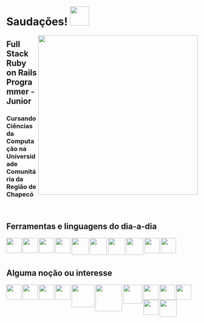 # Saudações! <img src="https://user-images.githubusercontent.com/95707145/182452643-7af325a3-d949-4888-902d-667835518b67.gif" style="width:50px" >
<p> 
  <img align="right" src="https://user-images.githubusercontent.com/95707145/185107987-b4a0c019-5a9f-4e43-a5fa-67a24e51f4a8.gif" style="width:420px">
</p>

<h2> Full Stack Ruby on Rails Programmer - Junior </h2>
<h3> Cursando Ciências da Computação na Universidade Comunitária da Região de Chapecó </h3>

<br>

<h2>
  Ferramentas e linguagens do dia-a-dia
</h2>

<a href="https://ubuntu.com/" target="_blank"><img align="left" src="https://user-images.githubusercontent.com/95707145/182487099-7df38fb4-3c31-4a69-bff0-bf0b601dad6a.gif" style="width:40px"></a>
<img align="left" src="https://user-images.githubusercontent.com/95707145/182606209-ff5465ae-c0cc-4af5-a89a-0412736a15c4.gif" style="width:40px">
<img align="left" src="https://user-images.githubusercontent.com/95707145/182466397-e665c8e9-a8d2-49b1-8b91-6149a889a507.gif" style="width:40px">
<img align="left" src="https://user-images.githubusercontent.com/95707145/182466816-fe6a77dc-40f3-47be-a79e-4e7494400ebb.gif" style="width:40px">
<img align="left" src="https://user-images.githubusercontent.com/95707145/182465139-dc4ff16f-7032-414a-ab7b-b04b9668eda9.gif" style="width:45px">
<img align="left" src="https://user-images.githubusercontent.com/95707145/182467296-a5a5318d-9c21-4485-b3d8-dfa2b3b97250.gif" style="width:45px">
<img align="left" src="https://user-images.githubusercontent.com/95707145/182485116-36cf4ce3-0727-4930-93bc-7f9b2dac808f.png" style="width:45px">
<img align="left" src="https://user-images.githubusercontent.com/95707145/182485428-5a21449e-2b62-46be-a72a-21bf86f1a32b.png" style="width:45px">
<img align="left" src="https://user-images.githubusercontent.com/95707145/182672099-c484c4c9-b500-4aea-aec9-52f40eb0d87a.png" style="width:40px">
<img align="left" src="https://user-images.githubusercontent.com/95707145/182601678-745128a1-7211-43a0-9673-899c51ee6425.png" style="width:40px">

<br>
<br>
<br>

<h2>
  Alguma noção ou interesse
</h2>

<img align="left" src="https://user-images.githubusercontent.com/95707145/182606055-31397eef-4892-4985-9937-f16b8470ada1.gif" style="width:40px">
<img align="left" src="https://user-images.githubusercontent.com/95707145/182599646-aec237ea-2b5e-4be3-9a43-d890bec1c62c.gif" style="width:40px">
<img align="left" src="https://user-images.githubusercontent.com/95707145/182600814-48b65430-50a7-42b9-bf00-8cdbf21c2073.jpg" style="width:40px">
<img align="left" src="https://user-images.githubusercontent.com/95707145/182602023-7485f8a4-3a11-4f72-b6ce-e209e0785d9e.png" style="width:40px">
<img align="left" src="https://user-images.githubusercontent.com/95707145/182602403-08bd74f3-891a-40c1-8e8a-f74604a54935.png" style="width:60px">
<img align="left" src="https://user-images.githubusercontent.com/95707145/182660693-0b14a9e7-1418-42ac-92b1-ab368b51934a.png" style="width:70px">
<img align="left" src="https://user-images.githubusercontent.com/95707145/182604938-a77d6b79-4319-4231-aa7f-d584814b1ee7.png" style="width:50px">
<img align="left" src="https://user-images.githubusercontent.com/95707145/182658294-6aa031ec-adc2-44f7-b5c2-5d0ab2bc0d5e.gif" style="width:40px">
<img align="left" src="https://user-images.githubusercontent.com/95707145/182658642-e9297a86-ac3b-476c-8f17-00a79013a8e9.gif" style="width:40px">
<img align="left" src="https://user-images.githubusercontent.com/95707145/182659559-bcbf421b-11e7-4a82-a99a-fd15251ae862.png" style="width:40px">
<img align="left" src="https://user-images.githubusercontent.com/95707145/182601096-5e545866-66eb-481c-9d0d-9e0b1572851a.gif" style="width:40px">
<img align="left" src="https://user-images.githubusercontent.com/95707145/182631310-c9e2e426-1464-48e1-b269-f5808aa6a378.gif" style="width:45px">
